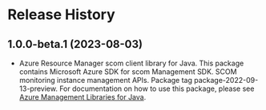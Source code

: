# Release History

## 1.0.0-beta.1 (2023-08-03)

- Azure Resource Manager scom client library for Java. This package contains Microsoft Azure SDK for scom Management SDK. SCOM monitoring instance management APIs. Package tag package-2022-09-13-preview. For documentation on how to use this package, please see [Azure Management Libraries for Java](https://aka.ms/azsdk/java/mgmt).
